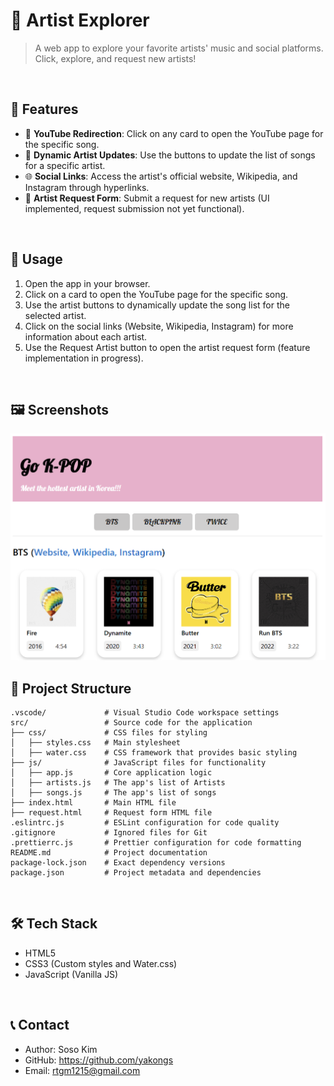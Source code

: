 # 🎵 Artist Explorer

> A web app to explore your favorite artists' music and social platforms. Click, explore, and request new artists!
<br>

## 🚀 Features
- 🎥 **YouTube Redirection**: Click on any card to open the YouTube page for the specific song.
- 🔄 **Dynamic Artist Updates**: Use the buttons to update the list of songs for a specific artist.
- 🌐 **Social Links**: Access the artist's official website, Wikipedia, and Instagram through hyperlinks.
- 📝 **Artist Request Form**: Submit a request for new artists (UI implemented, request submission not yet functional).
<br>

## 📖 Usage

1. Open the app in your browser.
2. Click on a card to open the YouTube page for the specific song.
3. Use the artist buttons to dynamically update the song list for the selected artist.
4. Click on the social links (Website, Wikipedia, Instagram) for more information about each artist.
5. Use the Request Artist button to open the artist request form (feature implementation in progress).
<br>

## 🖼️ Screenshots
![screenshot](screenshot.png)
<br>

## 📂 Project Structure
```plaintext
.vscode/             # Visual Studio Code workspace settings
src/                 # Source code for the application
├── css/             # CSS files for styling
│   ├── styles.css   # Main stylesheet
│   ├── water.css    # CSS framework that provides basic styling
├── js/              # JavaScript files for functionality
│   ├── app.js       # Core application logic
│   ├── artists.js   # The app's list of Artists
│   ├── songs.js     # The app's list of songs
├── index.html       # Main HTML file
├── request.html     # Request form HTML file
.eslintrc.js         # ESLint configuration for code quality
.gitignore           # Ignored files for Git
.prettierrc.js       # Prettier configuration for code formatting
README.md            # Project documentation
package-lock.json    # Exact dependency versions
package.json         # Project metadata and dependencies
```
<br>

## 🛠️ Tech Stack

- HTML5
- CSS3 (Custom styles and Water.css)
- JavaScript (Vanilla JS)
<br>

## 📞 Contact

- Author: Soso Kim
- GitHub: https://github.com/yakongs
- Email: rtgm1215@gmail.com
